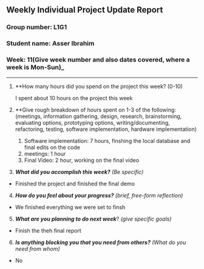 ## Weekly Individual Project Update Report
### Group number: L1G1
### Student name: Asser Ibrahim
### Week: 11(Give week number and also dates covered, where a week is Mon-Sun)_
___
1. **How many hours did you spend on the project this week? (0-10)

	I spent about 10 hours on the project this week

2. **Give rough breakdown of hours spent on 1-3 of the following:
   (meetings, information gathering, design, research, brainstorming, evaluating options, prototyping options, writing/documenting, refactoring, testing, software implementation, hardware implementation)
   1. Software implementation: 7 hours, finshing the local database and final edits on the code
   2. meetings: 1 hour
   3. Final Video: 2 hour, working on the final video
3. ***What did you accomplish this week?*** _(Be specific)_
  -  Finished the project and finished the final demo
4. ***How do you feel about your progress?*** _(brief, free-form reflection)_
  - We finished everything we were set to finsh 
5. ***What are you planning to do next week***? _(give specific goals)_
  - Finish the theh final report
6. ***Is anything blocking you that you need from others?*** _(What do you need from whom)_
  - No
